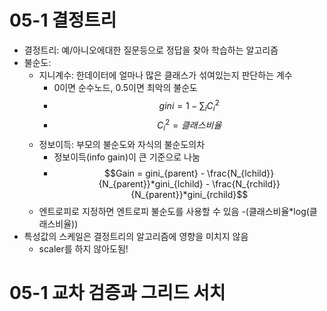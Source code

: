 # 05-1 결정트리
- 결정트리: 예/아니오에대한 질문등으로 정답을 찾아 학습하는 알고리즘
- 불순도:
    - 지니계수: 한데이터에 얼마나 많은 클래스가 섞여있는지 판단하는 계수
        - 0이면 순수노드, 0.5이면 최악의 불순도
        - $$gini = 1 - \sum_{i}{C_i^2}$$
        - $$C_i^2 = 클래스 비율$$
    - 정보이득: 부모의 불순도와 자식의 불순도의차
        - 정보이득(info gain)이 큰 기준으로 나눔
        - $$Gain = gini_{parent} - \frac{N_{lchild}}{N_{parent}}*gini_{lchild} - \frac{N_{rchild}}{N_{parent}}*gini_{rchild}$$
    - 엔트로피로 지정하면 엔트로피 불순도를 사용할 수 있음 -(클래스비율*log(클래스비율))
- 특성값의 스케일은 결정트리의 알고리즘에 영향을 미치지 않음
    - scaler를 하지 않아도됨!
# 05-1 교차 검증과 그리드 서치